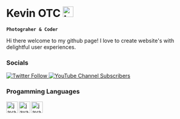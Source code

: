 
# Kevin OTC   <img src="https://user-images.githubusercontent.com/1303154/88677602-1635ba80-d120-11ea-84d8-d263ba5fc3c0.gif" width="28px" height="28px" alt="hi">
**`Photograher & Coder`**

Hi there welcome to my github page! I love to create website's with delightful user experiences.

### Socials

<a href=https://twitter.com/OlakunleKevin>
<img alt="Twitter Follow" src="https://img.shields.io/twitter/follow/OlakunleKevin?color=%231DA1F2&logo=Twitter&style=for-the-badge"> </a>
<a href=https://www.youtube.com/channel/UCKC9i8Y2OC-dYcllb8mRk5Q>
<img alt="YouTube Channel Subscribers" src="https://img.shields.io/youtube/channel/subscribers/UCKC9i8Y2OC-dYcllb8mRk5Q?color=%23FF0000&logo=youtube&logoColor=%23FF0000&style=for-the-badge"> </a>

### Progamming Languages

<img align="left" alt="java" width="30px" style="padding-aling=:10px;" src="https://cdn.jsdelivr.net/gh/devicons/devicon/icons/html5/html5-original.svg" />
<img align="left" alt="java" width="30px" style="padding-aling=:10px;" src="https://cdn.jsdelivr.net/gh/devicons/devicon/icons/css3/css3-original.svg" />
<img align="left" alt="java" width="30px" style="padding-aling=:10px;"   src="https://cdn.jsdelivr.net/gh/devicons/devicon/icons/javascript/javascript-original.svg" />
          

          
